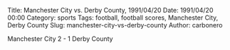 Title: Manchester City vs. Derby County, 1991/04/20
Date: 1991/04/20 00:00
Category: sports
Tags: football, football scores, Manchester City, Derby County
Slug: manchester-city-vs-derby-county
Author: carbonero


Manchester City 2 - 1 Derby County
